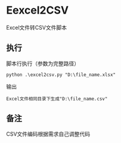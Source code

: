 # Eexcel2CSV
Excel文件转CSV文件脚本

## 执行

脚本行执行（参数为完整路径）

    python .\excel2csv.py "D:\file_name.xlsx"

输出

    Excel文件相同目录下生成"D:\file_name.csv"


## 备注

CSV文件编码根据需求自己调整代码
